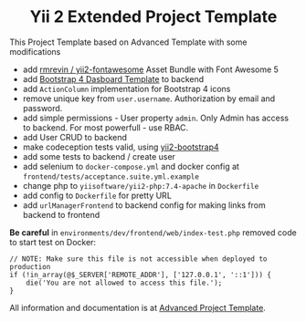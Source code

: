 <h1 align="center">Yii 2 Extended Project Template</h1>

This Project Template based on Advanced Template with some modifications

- add [rmrevin / yii2-fontawesome](https://github.com/rmrevin/yii2-fontawesome) Asset Bundle with Font Awesome 5
- add [Bootstrap 4 Dasboard Template](https://getbootstrap.com/docs/4.5/examples/dashboard/) to backend
- add `ActionColumn` implementation for Bootstrap 4 icons
- remove unique key from `user.username`. Authorization by email and password.
- add simple permissions - User property `admin`. Only Admin has access to backend. For most powerfull - use RBAC.
- add User CRUD to backend
- make codeception tests valid, using [yii2-bootstrap4](https://github.com/yiisoft/yii2-bootstrap4)
- add some tests to backend / create user
- add selenium to `docker-compose.yml` and docker config at `frontend/tests/acceptance.suite.yml.example`
- change php to `yiisoftware/yii2-php:7.4-apache` in `Dockerfile`
- add config to `Dockerfile` for pretty URL
- add `urlManagerFrontend` to backend config for making links from backend to frontend

**Be careful** in `environments/dev/frontend/web/index-test.php` removed code to start test on Docker: 
```
// NOTE: Make sure this file is not accessible when deployed to production
if (!in_array(@$_SERVER['REMOTE_ADDR'], ['127.0.0.1', '::1'])) {
    die('You are not allowed to access this file.');
}
```

All information and documentation is at [Advanced Project Template](https://github.com/yiisoft/yii2-app-advanced/blob/master/docs/guide/README.md).